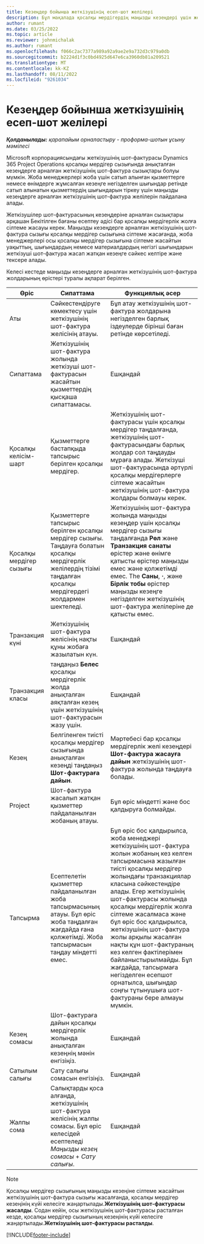 ```yaml
---
title: Кезеңдер бойынша жеткізушінің есеп-шот желілері
description: Бұл мақалада қосалқы мердігердің маңызды кезеңдері үшін жеткізушінің шот-фактура желілерін жасау жолы түсіндіріледі.
author: rumant
ms.date: 03/25/2022
ms.topic: article
ms.reviewer: johnmichalak
ms.author: rumant
ms.openlocfilehash: f066c2ac7377a989a92a9ae2e9a732d3c979a0db
ms.sourcegitcommit: b2224d1f3c0bd4925d647e6ca3960db81a209521
ms.translationtype: MT
ms.contentlocale: kk-KZ
ms.lasthandoff: 08/11/2022
ms.locfileid: "9261034"
---
```

# <a name="vendor-invoice-lines-for-milestones"></a>Кезеңдер бойынша жеткізушінің есеп-шот желілері

_**Қолданылады:** қарапайым орналастыру - проформа-шотын ұсыну мәмілесі_

Microsoft корпорациясындағы жеткізушінің шот-фактурасы Dynamics 365 Project Operations қосалқы мердігер сызығында анықталған кезеңдерге арналған жеткізушінің шот-фактура сызықтары болуы мүмкін. Жоба менеджерлері жоба үшін сатып алынған қызметтерге немесе өнімдерге жұмсалған кезеңге негізделген шығындар ретінде сатып алынатын қызметтердің шығындарын тіркеу үшін маңызды кезеңдерге арналған жеткізушінің шот-фактура желілерін пайдалана алады.

Жеткізушілер шот-фактурасының кезеңдеріне арналған сызықтары әрқашан Бекітілген бағаны есептеу әдісі бар қосалқы мердігерлік жолға сілтеме жасауы керек. Маңызды кезеңдерге арналған жеткізушінің шот-фактура сызығы қосалқы мердігер сызығына сілтеме жасағанда, жоба менеджерлері осы қосалқы мердігер сызығына сілтеме жасайтын уақыттың, шығындардың немесе материалдардың негізгі шығындарын жеткізуші шот-фактура жасап жатқан кезеңге сәйкес келтіре және тексере алады.

Келесі кестеде маңызды кезеңдерге арналған жеткізушінің шот-фактура жолдарының өрістері туралы ақпарат берілген.

| Өріс | Сипаттама | Функциялық әсер |
| --- | --- | --- |
| Аты | Сәйкестендіруге көмектесу үшін жеткізушінің шот-фактура желісінің атауы. | Бұл атау жеткізушінің шот-фактура жолдарына негізделген барлық іздеулерде бірінші баған ретінде көрсетіледі. |
| Сипаттама | Жеткізушінің шот-фактура жолында жеткізуші шот-фактурасын жасайтын қызметтердің қысқаша сипаттамасы. | Ешқандай |
| Қосалқы келісім-шарт | Қызметтерге бастапқыда тапсырыс берілген қосалқы мердігер. | Жеткізушінің шот-фактурасы үшін қосалқы мердігер таңдалғанда, жеткізушінің шот-фактурасындағы барлық жолдар сол таңдауды мұраға алады. Жеткізуші шот-фактурасында әртүрлі қосалқы мердігерлерге сілтеме жасайтын жеткізушінің шот-фактура жолдары болмауы керек. |
| Қосалқы мердігер сызығы | Қызметтерге тапсырыс берілген қосалқы мердігер сызығы. Таңдауға болатын қосалқы мердігерлік желілердің тізімі таңдалған қосалқы мердігердегі жолдармен шектеледі. | Жеткізушінің шот-фактура жолында маңызды кезеңдер үшін қосалқы мердігер сызығы таңдалғанда **Рөл** және **Транзакция санаты** өрістер және өнімге қатысты өрістер маңызды емес және қолжетімді емес. The **Саны**, **·**, және **Бірлік тобы** өрістер маңызды кезеңге негізделген жеткізушінің шот-фактура желілеріне де қатысты емес. |
| Транзакция күні | Жеткізушінің шот-фактура желісінің нақты құны жобаға жазылатын күн. | Ешқандай |
| Транзакция класы | таңдаңыз **Белес** қосалқы мердігерлік жолда анықталған аяқталған кезең үшін жеткізушінің шот-фактурасын жазу үшін. | Ешқандай |
| Кезең | Белгіленген тиісті қосалқы мердігер сызығында анықталған кезеңді таңдаңыз **Шот-фактураға дайын**. | Мәртебесі бар қосалқы мердігерлік желі кезеңдері **Шот-фактура жасауға дайын** жеткізушінің шот-фактура жолында таңдауға болады. |
| Project | Шот-фактура жасалып жатқан қызметтер пайдаланылған жобаның атауы. | Бұл өріс міндетті және бос қалдыруға болмайды. |
| Тапсырма | Есептелетін қызметтер пайдаланылған жоба тапсырмасының атауы. Бұл өріс жоба таңдалған жағдайда ғана қолжетімді. Жоба тапсырмасын таңдау міндетті емес. | Бұл өріс бос қалдырылса, жоба менеджері жеткізушінің шот-фактура жолын жобаның кез келген тапсырмасына жазылған тиісті қосалқы мердігер жолындағы транзакциялар класына сәйкестендіре алады. Егер жеткізушінің шот-фактурасы жолында қосалқы мердігерлік жолға сілтеме жасалмаса және бұл өріс бос қалдырылса, жеткізушінің шот-фактура жолы арқылы жасалған нақты құн шот-фактураның кез келген фактілерімен байланыстырылмайды. Бұл жағдайда, тапсырмаға негізделген есепшот орнатылса, шығындар соңғы тұтынушыға шот-фактураны бере алмауы мүмкін. |
| Кезең сомасы | Шот-фактураға дайын қосалқы мердігерлік жолында анықталған кезеңнің мәнін енгізіңіз. | Ешқандай |
| Сатылым салығы | Сату салығы сомасын енгізіңіз. | Ешқандай |
| Жалпы сома | Салықтарды қоса алғанда, жеткізушінің шот-фактура желісінің жалпы сомасы. Бұл өріс келесідей есептеледі *Маңызды кезең сомасы* + *Сату салығы*. | Ешқандай |

> [!NOTE]
> Қосалқы мердігер сызығының маңызды кезеңіне сілтеме жасайтын жеткізушінің шот-фактура сызығы жасалғанда, қосалқы мердігер кезеңінің күйі келесіге жаңартылады.**Жеткізушінің шот-фактурасы жасалды**. Содан кейін, осы жеткізушінің шот-фактурасы расталған кезде, қосалқы мердігер сызығының кезеңінің күйі келесіге жаңартылады.**Жеткізушінің шот-фактурасы расталды**.

[!INCLUDE[footer-include](../../includes/footer-banner.md)]
